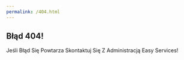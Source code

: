 ```yaml
---
permalink: /404.html
---
```


## Błąd 404!
Jeśli Błąd Się Powtarza Skontaktuj Się Z Administracją Easy Services!
